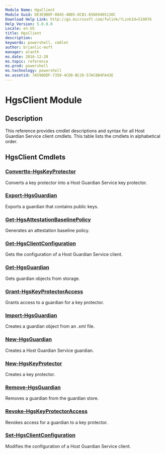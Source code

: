 ```yaml
---
Module Name: HgsClient
Module Guid: DE3E9B0F-0845-4B05-8CB1-65669405130C
Download Help Link: http://go.microsoft.com/fwlink/?LinkId=519076
Help Version: 5.0.0.0
Locale: en-US
title: HgsClient
description: 
keywords: powershell, cmdlet
author: brianlic-msft
manager: alanth
ms.date: 2016-12-20
ms.topic: reference
ms.prod: powershell
ms.technology: powershell
ms.assetid: 7A598DDF-7350-4CD0-BC26-57AC8B4FA43E
---
```


# HgsClient Module
## Description
This reference provides cmdlet descriptions and syntax for all Host Guardian Service client cmdlets. This table lists the cmdlets in alphabetical order.

## HgsClient Cmdlets
### [Convertto-HgsKeyProtector](./Convertto-HgsKeyProtector.md)
Converts a key protector into a Host Guardian Service key protector.

### [Export-HgsGuardian](./Export-HgsGuardian.md)
Exports a guardian that contains public keys.

### [Get-HgsAttestationBaselinePolicy](./Get-HgsAttestationBaselinePolicy.md)
Generates an attestation baseline policy.

### [Get-HgsClientConfiguration](./Get-HgsClientConfiguration.md)
Gets the configuration of a Host Guardian Service client.

### [Get-HgsGuardian](./Get-HgsGuardian.md)
Gets guardian objects from storage.

### [Grant-HgsKeyProtectorAccess](./Grant-HgsKeyProtectorAccess.md)
Grants access to a guardian for a key protector.

### [Import-HgsGuardian](./Import-HgsGuardian.md)
Creates a guardian object from an .xml file.

### [New-HgsGuardian](./New-HgsGuardian.md)
Creates a Host Guardian Service guardian.

### [New-HgsKeyProtector](./New-HgsKeyProtector.md)
Creates a key protector.

### [Remove-HgsGuardian](./Remove-HgsGuardian.md)
Removes a guardian from the guardian store.

### [Revoke-HgsKeyProtectorAccess](./Revoke-HgsKeyProtectorAccess.md)
Revokes access for a guardian to a key protector.

### [Set-HgsClientConfiguration](./Set-HgsClientConfiguration.md)
Modifies the configuration of a Host Guardian Service client.

